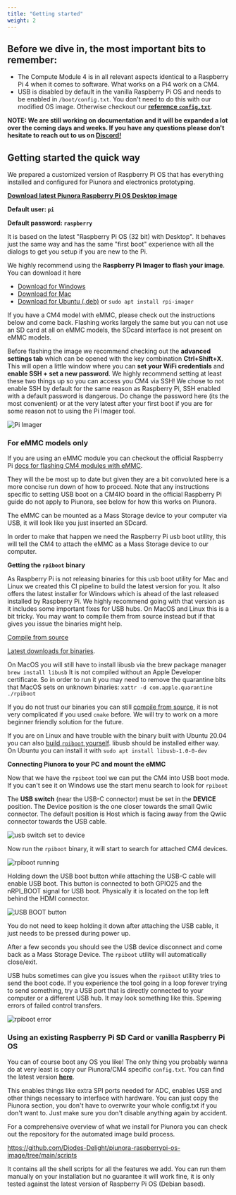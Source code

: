 ```yaml
---
title: "Getting started"
weight: 2
---
```


## Before we dive in, the most important bits to remember:


- The Compute Module 4 is in all relevant aspects identical to a Raspberry Pi 4 when it comes to software. What works on a Pi4 work on a CM4.
- USB is disabled by default in the vanilla Raspberry Pi OS and needs to be enabled in `/boot/config.txt`. You don't need to do this with our modified OS image. Otherwise checkout our **[reference `config.txt`](https://github.com/Diodes-Delight/piunora-raspberrypi-os-image/blob/main/scripts/files/config.txt)**.

**NOTE: We are still working on documentation and it will be expanded a lot over the coming days and weeks. If you have any questions please don't hesitate to reach out to us on [Discord!](https://www.diodes-delight.com/community/)**

## Getting started the quick way

We prepared a customized version of Raspberry Pi OS that has everything installed and configured for Piunora and electronics prototyping.

**[Download latest Piunora Raspberry Pi OS Desktop image](https://github.com/Diodes-Delight/piunora-raspberrypi-os-image/releases)**

**Default user: `pi`**

**Default password: `raspberry`**

It is based on the latest "Raspberry Pi OS (32 bit) with Desktop". It behaves just the same way and has the same "first boot" experience with all the dialogs to get you setup if you are new to the Pi.

We highly recommend using the **Raspberry Pi Imager to flash your image**. You can download it here
 - [Download for Windows](https://downloads.raspberrypi.org/imager/imager_latest.exe)
 - [Download for Mac](https://downloads.raspberrypi.org/imager/imager_latest.dmg)
 - [Download for Ubuntu (.deb)](https://downloads.raspberrypi.org/imager/imager_latest_amd64.deb) or `sudo apt install rpi-imager`

If you have a CM4 model with eMMC, please check out the instructions below and come back. Flashing works largely the same but you can not use an SD card at all on eMMC models, the SDcard interface is not present on eMMC models.

Before flashing the image we recommend checking out the **advanced settings tab** which can be opened with the key combination **Ctrl+Shift+X**. This will open a little window where you can **set your WiFi credentials** and **enable SSH + set a new password**. We highly recommend setting at least these two things up so you can access you CM4 via SSH! We chose to not enable SSH by default for the same reason as Raspberry Pi, SSH enabled with a default password is dangerous. Do change the password here (its the most convenient) or at the very latest after your first boot if you are for some reason not to using the Pi Imager tool.

![Pi Imager](/docs/piunora/pi-imager.png)

### For eMMC models only

If you are using an eMMC module you can checkout the official Raspberry Pi [docs for flashing CM4 modules with eMMC](https://www.raspberrypi.com/documentation/computers/compute-module.html#steps-to-flash-the-emmc).

They will the be most up to date but given they are a bit convoluted here is a more concise run down of how to proceed. Note that any instructions specific to setting USB boot on a CM4IO board in the official Raspberry Pi guide do not apply to Piunora, see below for how this works on Piunora.

The eMMC can be mounted as a Mass Storage device to your computer via USB, it will look like you just inserted an SDcard.

In order to make that happen we need the Raspberry Pi usb boot utility, this will tell the CM4 to attach the eMMC as a Mass Storage device to our computer.

__Getting the `rpiboot` binary__

As Raspberry Pi is not releasing binaries for this usb boot utility for Mac and Linux we created this CI pipeline to build the latest version for you.
It also offers the latest installer for Windows which is ahead of the last released installed by Raspberry Pi. We highly recommend going with that version as it includes some important fixes for USB hubs.
On MacOS and Linux this is a bit tricky. You may want to compile them from source instead but if that gives you issue the binaries might help.

[Compile from source](https://github.com/raspberrypi/usbboot)

[Latest downloads for binaries](https://github.com/Diodes-Delight/rpiboot-binaries/releases).

On MacOS you will still have to install libusb via the brew package manager `brew install libusb`
It is not compiled without an Apple Developer certificate. So in order to run it you may need to remove the quarantine bits that MacOS sets on unknown binaries: `xattr -d com.apple.quarantine ./rpiboot`

If you do not trust our binaries you can still [compile from source](https://github.com/raspberrypi/usbboot), it is not very complicated if you used `cmake` before.
We will try to work on a more beginner friendly solution for the future.

If you are on Linux and have trouble with the binary built with Ubuntu 20.04 you can also [build `rpiboot` yourself](https://github.com/raspberrypi/usbboot).
libusb should be installed either way. On Ubuntu you can install it with `sudo apt install libusb-1.0-0-dev`

__Connecting Piunora to your PC and mount the eMMC__

Now that we have the `rpiboot` tool we can put the CM4 into USB boot mode.
If you can't see it on Windows use the start menu search to look for `rpiboot`

The **USB switch** (near the USB-C connector) must be set in the **DEVICE** position.
The Device position is the one closer towards the small Qwiic connector. The default position is Host which is facing away from the Qwiic connector towards the USB cable.

![usb switch set to device](/docs/piunora/pic/usb-switch-device.jpg)

Now run the `rpiboot` binary, it will start to search for attached CM4 devices.

![rpiboot running](/docs/piunora/pic/rpiboot.png)

Holding down the USB boot button while attaching the USB-C cable will enable USB boot. This button is connected to both GPIO25 and the nRPI_BOOT signal for USB boot. Physically it is located on the top left behind the HDMI connector.

![USB BOOT button](/docs/piunora/pic/usb-boot-25.jpg)

You do not need to keep holding it down after attaching the USB cable, it just needs to be pressed during power up.

After a few seconds you should see the USB device disconnect and come back as a Mass Storage Device.
The `rpiboot` utility will automatically close/exit.

USB hubs sometimes can give you issues when the `rpiboot` utility tries to send the boot code. If you experience the tool going in a loop forever trying to send something, try a USB port that is directly connected to your computer or a different USB hub.
It may look something like this. Spewing errors of failed control transfers.

![rpiboot error](/docs/piunora/pic/rpiboot-error-w-hub.png)


### Using an existing Raspberry Pi SD Card or vanilla Raspberry Pi OS

You can of course boot any OS you like!
The only thing you probably wanna do at very least is copy our Piunora/CM4 specific `config.txt`. You can find the latest version **[here](https://github.com/Diodes-Delight/piunora-raspberrypi-os-image/blob/main/scripts/files/config.txt)**.

This enables things like extra SPI ports needed for ADC, enables USB and other things necessary to interface with hardware.
You can just copy the Piunora section, you don't have to overwrite your whole config.txt if you don't want to. Just make sure you don't disable anything again by accident.

For a comprehensive overview of what we install for Piunora you can check out the repository for the automated image build process.

https://github.com/Diodes-Delight/piunora-raspberrypi-os-image/tree/main/scripts

It contains all the shell scripts for all the features we add. You can run them manually on your installation but no guarantee it will work fine, it is only tested against the latest version of Raspberry Pi OS (Debian based).